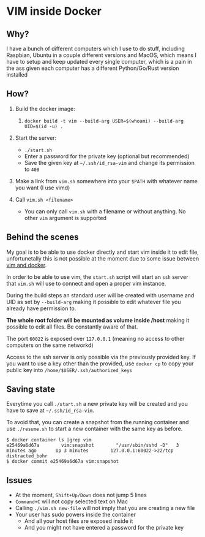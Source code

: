 # VIM inside Docker

## Why?

I have a bunch of different computers which I use to do stuff, including Raspbian, Ubuntu in a
couple different versions and MacOS, which means I have to setup and keep updated every single
computer, which is a pain in the ass given each computer has a different Python/Go/Rust version
installed

## How?

1. Build the docker image:
   1. `docker build -t vim --build-arg USER=$(whoami) --build-arg UID=$(id -u) .`
   
1. Start the server:
   * `./start.sh`
   * Enter a password for the private key (optional but recommended)
   * Save the given key at `~/.ssh/id_rsa-vim` and change its permission to `400`
   
1. Make a link from `vim.sh` somewhere into your `$PATH` with whatever name you want (I use vimd)
1. Call `vim.sh <filename>`
   * You can only call `vim.sh` with a filename or without anything. No other `vim` argument is
  supported

## Behind the scenes

My goal is to be able to use docker directly and start vim inside it to edit file, unfortunetally
this is not possible at the moment due to some issue between [vim and docker](https://stackoverflow.com/questions/54148172/vim-inside-a-docker-container-does-not-update-screen-correctly).

In order to be able to use vim, the `start.sh` script will start an `ssh` server that `vim.sh` will
use to connect and open a proper vim instance.

During the build steps an standard user will be created with username and UID as set by
`--build-arg` making it possible to edit whatever file you already have permission to.

**The whole root folder will be mounted as volume inside /host** making it possible to edit all
files. Be constantly aware of that.

The port `60022` is exposed over `127.0.0.1` (meaning no access to other computers on the same
networkd)

Access to the ssh server is only possible via the previously provided key. If you want to use a
key other than the provided, use `docker cp` to copy your public key into
`/home/$USER/.ssh/authorized_keys`

## Saving state

Everytime you call `./start.sh` a new private key will be created and you have to save at
`~/.ssh/id_rsa-vim`.

To avoid that, you can create a snapshot from the running container and use `./resume.sh` to
start a new container with the same key as before.

```
$ docker container ls |grep vim
e25469a6d67a        vim:snapshot        "/usr/sbin/sshd -D"   3 minutes ago       Up 3 minutes        127.0.0.1:60022->22/tcp   distracted_bohr
$ docker commit e25469a6d67a vim:snapshot
```

## Issues

* At the moment, `Shift+Up/Down` does not jump 5 lines
* `Command+C` will not copy selected text on Mac
* Calling `./vim.sh new-file` will not imply that you are creating a new file
* Your user has sudo powers inside the container
  * And all your host files are exposed inside it
  * And you might not have entered a password for the private key

